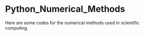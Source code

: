 # Python_Numerical_Methods

Here are some codes for the numerical methods used in scientific computing.
